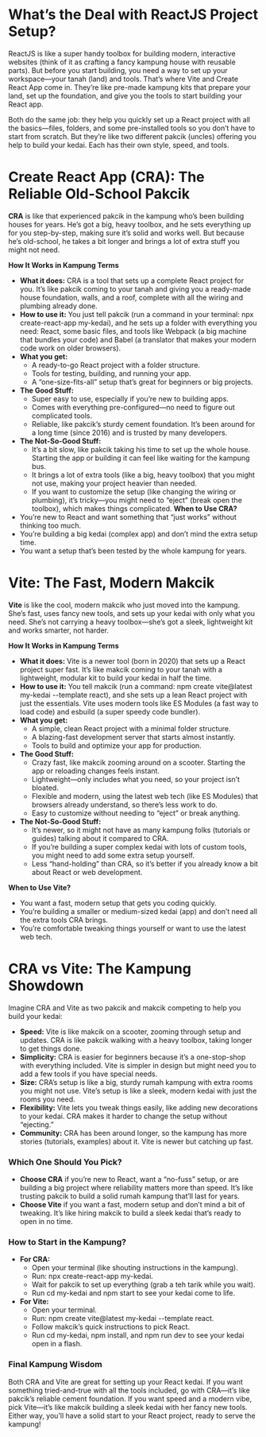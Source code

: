 # What’s the Deal with ReactJS Project Setup?
ReactJS is like a super handy toolbox for building modern, interactive websites (think of it as crafting a fancy kampung house with reusable parts). But before you start building, you need a way to set up your workspace—your tanah (land) and tools. That’s where Vite and Create React App come in. They’re like pre-made kampung kits that prepare your land, set up the foundation, and give you the tools to start building your React app.

Both do the same job: they help you quickly set up a React project with all the basics—files, folders, and some pre-installed tools so you don’t have to start from scratch. But they’re like two different pakcik (uncles) offering you help to build your kedai. Each has their own style, speed, and tools.
# Create React App (CRA): The Reliable Old-School Pakcik
**CRA** is like that experienced pakcik in the kampung who’s been building houses for years. He’s got a big, heavy toolbox, and he sets everything up for you step-by-step, making sure it’s solid and works well. But because he’s old-school, he takes a bit longer and brings a lot of extra stuff you might not need.

**How It Works in Kampung Terms**
* **What it does:** CRA is a tool that sets up a complete React project for you. It’s like pakcik coming to your tanah and giving you a ready-made house foundation, walls, and a roof, complete with all the wiring and plumbing already done.
* **How to use it:** You just tell pakcik (run a command in your terminal: npx create-react-app my-kedai), and he sets up a folder with everything you need: React, some basic files, and tools like Webpack (a big machine that bundles your code) and Babel (a translator that makes your modern code work on older browsers).
* **What you get:**
  * A ready-to-go React project with a folder structure.
  * Tools for testing, building, and running your app.
  * A “one-size-fits-all” setup that’s great for beginners or big projects.
* **The Good Stuff:**
  * Super easy to use, especially if you’re new to building apps.
  * Comes with everything pre-configured—no need to figure out complicated tools.
  * Reliable, like pakcik’s sturdy cement foundation. It’s been around for a long time (since 2016) and is trusted by many developers.
* **The Not-So-Good Stuff:**
  * It’s a bit slow, like pakcik taking his time to set up the whole house. Starting the app or building it can feel like waiting for the kampung bus.
  * It brings a lot of extra tools (like a big, heavy toolbox) that you might not use, making your project heavier than needed.
  * If you want to customize the setup (like changing the wiring or plumbing), it’s tricky—you might need to “eject” (break open the toolbox), which makes things complicated.
**When to Use CRA?**
* You’re new to React and want something that “just works” without thinking too much.
* You’re building a big kedai (complex app) and don’t mind the extra setup time.
* You want a setup that’s been tested by the whole kampung for years.
# Vite: The Fast, Modern Makcik
**Vite** is like the cool, modern makcik who just moved into the kampung. She’s fast, uses fancy new tools, and sets up your kedai with only what you need. She’s not carrying a heavy toolbox—she’s got a sleek, lightweight kit and works smarter, not harder.

**How It Works in Kampung Terms**
* **What it does:** Vite is a newer tool (born in 2020) that sets up a React project super fast. It’s like makcik coming to your tanah with a lightweight, modular kit to build your kedai in half the time.
* **How to use it:** You tell makcik (run a command: npm create vite@latest my-kedai --template react), and she sets up a lean React project with just the essentials. Vite uses modern tools like ES Modules (a fast way to load code) and esbuild (a super speedy code bundler).
* **What you get:**
  * A simple, clean React project with a minimal folder structure.
  * A blazing-fast development server that starts almost instantly.
  * Tools to build and optimize your app for production.
* **The Good Stuff:**
  * Crazy fast, like makcik zooming around on a scooter. Starting the app or reloading changes feels instant.
  * Lightweight—only includes what you need, so your project isn’t bloated.
  * Flexible and modern, using the latest web tech (like ES Modules) that browsers already understand, so there’s less work to do.
  * Easy to customize without needing to “eject” or break anything.
* **The Not-So-Good Stuff:**
  * It’s newer, so it might not have as many kampung folks (tutorials or guides) talking about it compared to CRA.
  * If you’re building a super complex kedai with lots of custom tools, you might need to add some extra setup yourself.
  * Less “hand-holding” than CRA, so it’s better if you already know a bit about React or web development.

**When to Use Vite?**
* You want a fast, modern setup that gets you coding quickly.
* You’re building a smaller or medium-sized kedai (app) and don’t need all the extra tools CRA brings.
* You’re comfortable tweaking things yourself or want to use the latest web tech.
# CRA vs Vite: The Kampung Showdown
Imagine CRA and Vite as two pakcik and makcik competing to help you build your kedai:
* **Speed:** Vite is like makcik on a scooter, zooming through setup and updates. CRA is like pakcik walking with a heavy toolbox, taking longer to get things done.
* **Simplicity:** CRA is easier for beginners because it’s a one-stop-shop with everything included. Vite is simpler in design but might need you to add a few tools if you have special needs.
* **Size:** CRA’s setup is like a big, sturdy rumah kampung with extra rooms you might not use. Vite’s setup is like a sleek, modern kedai with just the rooms you need.
* **Flexibility:** Vite lets you tweak things easily, like adding new decorations to your kedai. CRA makes it harder to change the setup without “ejecting.”
* **Community:** CRA has been around longer, so the kampung has more stories (tutorials, examples) about it. Vite is newer but catching up fast.
### Which One Should You Pick?
* **Choose CRA** if you’re new to React, want a “no-fuss” setup, or are building a big project where reliability matters more than speed. It’s like trusting pakcik to build a solid rumah kampung that’ll last for years.
* **Choose Vite** if you want a fast, modern setup and don’t mind a bit of tweaking. It’s like hiring makcik to build a sleek kedai that’s ready to open in no time.
### How to Start in the Kampung?
* **For CRA:**
  * Open your terminal (like shouting instructions in the kampung).
  * Run: npx create-react-app my-kedai.
  * Wait for pakcik to set up everything (grab a teh tarik while you wait).
  * Run cd my-kedai and npm start to see your kedai come to life.
* **For Vite:**
  * Open your terminal.
  * Run: npm create vite@latest my-kedai --template react.
  * Follow makcik’s quick instructions to pick React.
  * Run cd my-kedai, npm install, and npm run dev to see your kedai open in a flash.
### Final Kampung Wisdom
Both CRA and Vite are great for setting up your React kedai. If you want something tried-and-true with all the tools included, go with CRA—it’s like pakcik’s reliable cement foundation. If you want speed and a modern vibe, pick Vite—it’s like makcik building a sleek kedai with her fancy new tools. Either way, you’ll have a solid start to your React project, ready to serve the kampung!
